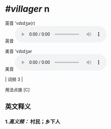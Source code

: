# ***\#villager*** n
英音 'vɪlɪdʒə(r)  
英音
<audio src="./media/villager-B.aac" controls="controls"></audio>

美音 'vɪlɪdʒər  
美音
<audio src="./media/villager.aac" controls="controls"></audio>



| 词频 3 |  

用法点拨  [C]

英文释义
---
### 1.*高义频：* **村民；乡下人**  


